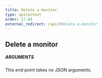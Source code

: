 ```yaml
---
title: Delete a monitor
type: apicontent
order: 17.04
external_redirect: /api/#delete-a-monitor
---
```


## Delete a monitor
##### ARGUMENTS

This end point takes no JSON arguments.

